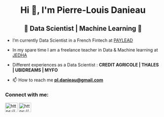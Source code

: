 <h1 align="center">Hi 👋, I'm Pierre-Louis Danieau</h1>
<h2 align="center"> 🎯 Data Scientist | Machine Learning 🎯</h2>

- I’m currently Data Scientist in a French Fintech at [PAYLEAD](https://paylead.fr/)

- In my spare time I am a freelance teacher in Data & Machine learning at [JEDHA](https://www.jedha.co/)

- Different experiences as a Data Scientist : **CREDIT AGRICOLE | THALES | UBIDREAMS | MYFO**

- 📫 How to reach me **pl.danieau@gmail.com**

<h3 align="left">Connect with me:</h3>
<p align="left">
<a href="https://www.linkedin.com/in/pierre-louis-danieau/" target="blank"><img align="center" src="https://raw.githubusercontent.com/rahuldkjain/github-profile-readme-generator/master/src/images/icons/Social/linked-in-alt.svg" alt="https://www.linkedin.com/in/pierre-louis-danieau/" height="30" width="40" /></a>
<a href="https://www.kaggle.com/pierrelouisdanieau" target="blank"><img align="center" src="https://raw.githubusercontent.com/rahuldkjain/github-profile-readme-generator/master/src/images/icons/Social/kaggle.svg" alt="https://www.kaggle.com/pierrelouisdanieau" height="30" width="40" /></a>
</p>


